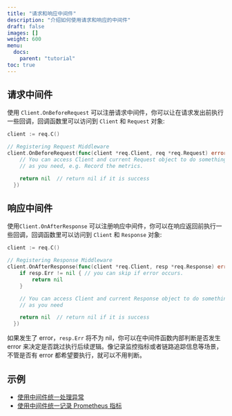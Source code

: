 ```yaml
---
title: "请求和响应中间件"
description: "介绍如何使用请求和响应的中间件"
draft: false
images: []
weight: 600
menu:
  docs:
    parent: "tutorial"
toc: true
---
```


## 请求中间件

使用 `Client.OnBeforeRequest` 可以注册请求中间件，你可以让在请求发出前执行一些回调，回调函数里可以访问到 `Client` 和 `Request` 对象:

```go
client := req.C()

// Registering Request Middleware
client.OnBeforeRequest(func(client *req.Client, req *req.Request) error {
	// You can access Client and current Request object to do something
	// as you need, e.g. Record the metrics.

    return nil  // return nil if it is success
  })
```

## 响应中间件

使用`Client.OnAfterResponse` 可以注册响应中间件，你可以在响应返回前执行一些回调，回调函数里可以访问到 `Client` 和 `Response` 对象:

```go
client := req.C()

// Registering Response Middleware
client.OnAfterResponse(func(client *req.Client, resp *req.Response) error {
    if resp.Err != nil { // you can skip if error occurs.
        return nil
    }

    // You can access Client and current Response object to do something
    // as you need

    return nil  // return nil if it is success
  })
```

如果发生了 error，`resp.Err` 将不为 nil，你可以在中间件函数内部判断是否发生 error 来决定是否跳过执行后续逻辑。像记录监控指标或者链路追踪信息等场景，不管是否有 error 都希望要执行，就可以不用判断。

## 示例

* [使用中间件统一处理异常](../../examples/handle-exceptions-with-middleware/)
* [使用中间件统一记录 Prometheus 指标](../../examples/record-prometheus-metrics-using-middleware/)
